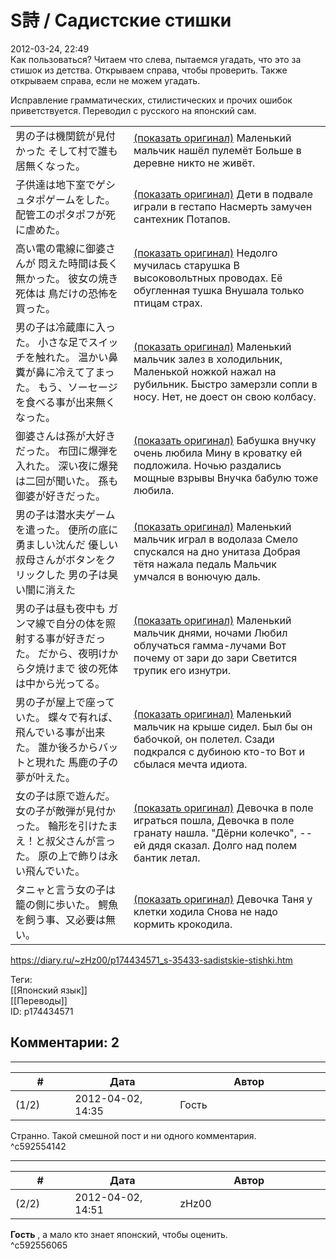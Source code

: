 S詩 / Садистские стишки
======================

  
2012-03-24, 22:49  
 Как пользоваться? Читаем что слева, пытаемся угадать, что это за стишок из детства. Открываем справа, чтобы проверить. Также открываем справа, если не можем угадать.   
   
 Исправление грамматических, стилистических и прочих ошибок приветствуется. Переводил с русского на японский сам.   
   
 

|  |  |
| --- | --- |
|  男の子は機関銃が見付かった  そして村で誰も居無くなった。  |  [(показать оригинал)](https://zHz00.diary.ru/p174434571.htm?index=1#linkmore174434571m1)    Маленький мальчик нашёл пулемёт  Больше в деревне никто не живёт.   |
|  子供達は地下室でゲシュタポゲームをした。  配管工のポタポフが死に虐めた。  |  [(показать оригинал)](https://zHz00.diary.ru/p174434571.htm?index=2#linkmore174434571m2)    Дети в подвале играли в гестапо  Насмерть замучен сантехник Потапов.   |
|  高い電の電線に御婆さんが  悶えた時間は長く無かった。  彼女の焼き死体は  鳥だけの恐怖を買った。  |  [(показать оригинал)](https://zHz00.diary.ru/p174434571.htm?index=3#linkmore174434571m3)    Недолго мучилась старушка  В высоковольтных проводах.  Её обугленная тушка  Внушала только птицам страх.   |
|  男の子は冷蔵庫に入った。  小さな足でスイッチを触れた。  温かい鼻糞が鼻に冷えて了まった。  もう、ソーセージを食べる事が出来無くなった。  |  [(показать оригинал)](https://zHz00.diary.ru/p174434571.htm?index=4#linkmore174434571m4)    Маленький мальчик залез в холодильник,  Маленькой ножкой нажал на рубильник.  Быстро замерзли сопли в носу.  Hет, не доест он свою колбасу.   |
|  御婆さんは孫が大好きだった。  布団に爆弾を入れた。  深い夜に爆発は二回が聞いた。  孫も御婆が好きだった。  |  [(показать оригинал)](https://zHz00.diary.ru/p174434571.htm?index=5#linkmore174434571m5)    Бабушка внучку очень любила  Мину в кроватку ей подложила.  Ночью раздались мощные взрывы  Внучка бабулю тоже любила.   |
|  男の子は潜水夫ゲームを遣った。  便所の底に勇ましい沈んだ  優しい叔母さんがボタンをクリックした  男の子は臭い闇に消えた  |  [(показать оригинал)](https://zHz00.diary.ru/p174434571.htm?index=6#linkmore174434571m6)    Маленький мальчик играл в водолаза  Смело спускался на дно унитаза  Добрая тётя нажала педаль  Мальчик умчался в вонючую даль.   |
|  男の子は昼も夜中も  ガンマ線で自分の体を照射する事が好きだった。  だから、夜明けから夕焼けまで  彼の死体は中から光ってる。  |  [(показать оригинал)](https://zHz00.diary.ru/p174434571.htm?index=7#linkmore174434571m7)    Маленький мальчик днями, ночами  Любил облучаться гамма-лучами  Вот почему от зари до зари  Светится трупик его изнутри.   |
|  男の子が屋上で座っていた。  蝶々で有れば、飛んでいる事が出来た。  誰か後ろからバットと現れた  馬鹿の子の夢が叶えた。  |  [(показать оригинал)](https://zHz00.diary.ru/p174434571.htm?index=8#linkmore174434571m8)    Маленький мальчик на крыше сидел.  Был бы он бабочкой, он полетел.  Сзади подкрался с дубиною кто-то  Вот и сбылася мечта идиота.   |
|  女の子は原で遊んだ。  女の子が敵弾が見付かった。  輪形を引けたまえ！と叔父さんが言った。  原の上で飾りは永い飛んでいた。  |  [(показать оригинал)](https://zHz00.diary.ru/p174434571.htm?index=9#linkmore174434571m9)    Девочка в поле играться пошла,  Девочка в поле гранату нашла.  "Дёрни колечко", -- ей дядя сказал.  Долго над полем бантик летал.   |
|  タニャと言う女の子は籠の側に歩いた。  鰐魚を飼う事、又必要は無い。  |  [(показать оригинал)](https://zHz00.diary.ru/p174434571.htm?index=10#linkmore174434571m10)    Девочка Таня у клетки ходила  Снова не надо кормить крокодила.   |

   
  
<https://diary.ru/~zHz00/p174434571_s-35433-sadistskie-stishki.htm>  
  
Теги:  
[[Японский язык]]  
[[Переводы]]  
ID: p174434571  


Комментарии: 2
--------------

  


---



|         #         |              Дата              |                     Автор                     |           ID           |
| --- | --- | --- | --- |
| (1/2) | 2012-04-02, 14:35 | Гость | c592554142 |

  
 Странно. Такой смешной пост и ни одного комментария.   
 ^c592554142

---



|         #         |              Дата              |                     Автор                     |           ID           |
| --- | --- | --- | --- |
| (2/2) | 2012-04-02, 14:51 | zHz00 | c592556065 |

  
  **Гость**  , а мало кто знает японский, чтобы оценить.   
 ^c592556065